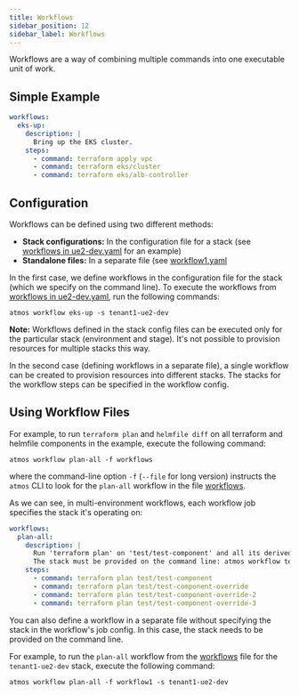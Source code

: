 ```yaml
---
title: Workflows
sidebar_position: 12
sidebar_label: Workflows
---
```

Workflows are a way of combining multiple commands into one executable unit of work.

## Simple Example

```yaml
workflows:
  eks-up:
    description: |
      Bring up the EKS cluster.
    steps:
      - command: terraform apply vpc
      - command: terraform eks/cluster
      - command: terraform eks/alb-controller
```

## Configuration 

Workflows can be defined using two different methods:

- **Stack configurations:** In the configuration file for a stack (see [workflows in ue2-dev.yaml](example/stacks/ue2-dev.yaml) for an example)
- **Standalone files:**  In a separate file (see [workflow1.yaml](example/stacks/workflows/workflow1.yaml)

In the first case, we define workflows in the configuration file for the stack (which we specify on the command line).
To execute the workflows from [workflows in ue2-dev.yaml](example/stacks/ue2-dev.yaml), run the following commands:

```console
atmos workflow eks-up -s tenant1-ue2-dev
```

**Note:** Workflows defined in the stack config files can be executed only for the particular stack (environment and stage). It's not possible to provision resources for multiple stacks this way.

In the second case (defining workflows in a separate file), a single workflow can be created to provision resources into different stacks. The stacks for the workflow steps can be specified in the workflow config.

## Using Workflow Files

For example, to run `terraform plan` and `helmfile diff` on all terraform and helmfile components in the example, execute the following command:

```console
atmos workflow plan-all -f workflows
```

where the command-line option `-f` (`--file` for long version) instructs the `atmos` CLI to look for the `plan-all` workflow in the file [workflows](example/stacks/workflows.yaml).

As we can see, in multi-environment workflows, each workflow job specifies the stack it's operating on:

```yaml
workflows:
  plan-all:
    description: |
      Run 'terraform plan' on 'test/test-component' and all its derived components.
      The stack must be provided on the command line: atmos workflow terraform-plan-all-test-components -f workflow1 -s <stack>
    steps:
      - command: terraform plan test/test-component
      - command: terraform plan test/test-component-override
      - command: terraform plan test/test-component-override-2
      - command: terraform plan test/test-component-override-3
```

You can also define a workflow in a separate file without specifying the stack in the workflow's job config.
In this case, the stack needs to be provided on the command line.

For example, to run the `plan-all` workflow from the [workflows](example/stacks/workflows/workflow1.yaml) file for the `tenant1-ue2-dev` stack,
execute the following command:

```console
atmos workflow plan-all -f workflow1 -s tenant1-ue2-dev
```
